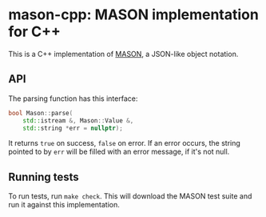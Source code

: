 # mason-cpp: MASON implementation for C++

This is a C++ implementation of [MASON](https://github.com/mortie/mason),
a JSON-like object notation.

## API

The parsing function has this interface:

```cpp
bool Mason::parse(
    std::istream &, Mason::Value &,
    std::string *err = nullptr);
```

It returns `true` on success, `false` on error.
If an error occurs, the string pointed to by `err`
will be filled with an error message, if it's not null.

## Running tests

To run tests, run `make check`.
This will download the MASON test suite and run it against this implementation.
